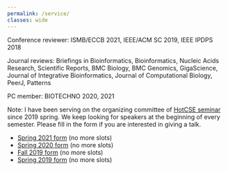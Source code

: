 ```yaml
---
permalink: /service/
classes: wide
---
```


Conference reviewer: ISMB/ECCB 2021, IEEE/ACM SC 2019, IEEE IPDPS 2018

Journal reviews: Briefings in Bioinformatics, Bioinformatics, Nucleic Acids Research, Scientific Reports, BMC Biology, BMC Genomics, GigaScience, Journal of Integrative Bioinformatics, Journal of Computational Biology, PeerJ, Patterns

PC member: BIOTECHNO 2020, 2021

Note: I have been serving on the organizing committee of [HotCSE seminar](http://hotcse.gatech.edu) since 2019 spring. We keep looking for speakers at the beginning of every semester. Please fill in the form if you are interested in giving a talk.
* [Spring 2021 form]() (no more slots)
* [Spring 2020 form]() (no more slots)
* [Fall 2019 form]() (no more slots)
* [Spring 2019 form]() (no more slots)
